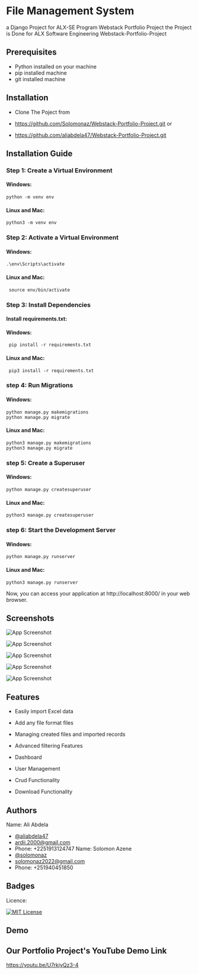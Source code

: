 
# File Management System


a Django Project for ALX-SE Program Webstack Portfolio Project 
the Project is Done for ALX Software Engineering Webstack-Portfolio-Project  
## Prerequisites
- Python installed on your machine 
- pip installed machine 
- git installed machine 
## Installation

- Clone The Poject from
- https://github.com/Solomonaz/Webstack-Portfolio-Project.git or

- https://github.com/aliabdela47/Webstack-Portfolio-Project.git

## Installation Guide

### Step 1: Create a Virtual Environment

#### Windows:

```shell
python -m venv env
```
#### Linux and Mac:

```shell
python3 -m venv env
```
### Step 2: Activate a Virtual Environment

#### Windows:

```shell
.\env\Scripts\activate
```
#### Linux and Mac:
```shell
 source env/bin/activate
 ```
 ### Step 3:  Install Dependencies

 #### Install requirements.txt:

 #### Windows:
 ```shell
  pip install -r requirements.txt
  ```
  #### Linux and Mac:
  ```shell
   pip3 install -r requirements.txt
   ```
   ### step 4: Run Migrations

   #### Windows:
   ```shell
   python manage.py makemigrations
   python manage.py migrate

   ```
   #### Linux and Mac:
   ```shell
   python3 manage.py makemigrations
   python3 manage.py migrate

   ```
   ### step 5: Create a Superuser

   #### Windows:
   ```shell
   python manage.py createsuperuser

   ```
   #### Linux and Mac:
   ```shell
   python3 manage.py createsuperuser

   ```
   ### step 6: Start the Development Server
   #### Windows:
   ```shell
   python manage.py runserver
   ```
   #### Linux and Mac:
   ```shell
   python3 manage.py runserver
   ```
   Now, you can access your application at http://localhost:8000/ in your web browser.
   
    
## Screenshots

![App Screenshot](https://github.com/Solomonaz/Webstack-Portfolio-Project/assets/104755173/d7a713dd-c9e4-42c5-8ca3-b0d1cb62efb9)

![App Screenshot](https://github.com/Solomonaz/Webstack-Portfolio-Project/assets/104755173/5327f333-667e-4297-94aa-6ae29bc98795)

![App Screenshot](https://github.com/Solomonaz/Webstack-Portfolio-Project/assets/104755173/9686672c-91cb-4c2f-9a31-099cb74790c2)

![App Screenshot](https://github.com/Solomonaz/Webstack-Portfolio-Project/assets/104755173/88c55141-327e-46c9-8983-05be0d5d1d1a)

![App Screenshot](https://github.com/Solomonaz/Webstack-Portfolio-Project/assets/104755173/3ed3fb0b-ecbd-4b80-aa7d-2fdd860f9fa7)


## Features

- Easily import Excel data
- Add any file format files
- Managing created files and imported records
- Advanced filtering Features
- Dashboard
- User Management

- Crud Functionality
- Download Functionality 
## Authors


Name: Ali Abdela
- [@aliabdela47](https://www.github.com/aliabdela47)
- ardii.2000@gmail.com
- Phone: +2251913124747
Name: Solomon Azene
- [@solomonaz](https://www.github.com/solomonaz)
- solomonaz2022@gmail.com
- Phone: +251940451850


## Badges

Licence:

[![MIT License](https://img.shields.io/badge/License-MIT-green.svg)](https://choosealicense.com/licenses/mit/)
## Demo

## Our Portfolio Project's YouTube Demo Link

https://youtu.be/U7rkiyQz3-4